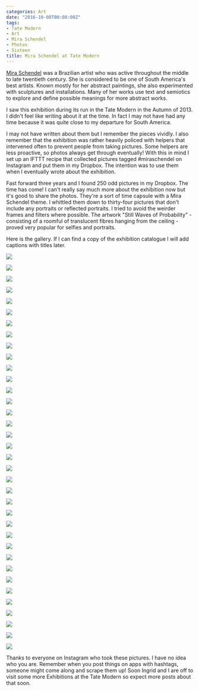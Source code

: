 ```yaml
---
categories: Art
date: "2016-10-08T00:00:00Z"
tags:
- Tate Modern
- Art
- Mira Schendel
- Photos
- Sixteen
title: Mira Schendel at Tate Modern
---
```


[Mira Schendel](https://www.theguardian.com/artanddesign/2013/sep/29/mira-schendel-tate-modern-review) was a Brazilian artist who was active throughout the middle to late twentieth century. She is considered to be one of South America's best artists. Known mostly for her abstract paintings, she also experimented with sculptures and installations. Many of her works use text and semiotics to explore and define possible meanings for more abstract works.

I saw this exhibition during its run in the Tate Modern in the Autumn of 2013. I didn't feel like writing about it at the time. In fact I may not have had any time because it was quite close to my departure for South America.

I may not have written about them but I remember the pieces vividly. I also remember that the exhibition was rather heavily policed with helpers that intervened often to prevent people from taking pictures. Some helpers are less proactive, so photos always get through eventually! With this in mind I set up an IFTTT recipe that collected pictures tagged #miraschendel on Instagram and put them in my Dropbox. The intention was to use them when I eventually wrote about the exhibition.

Fast forward three years and I found 250 odd pictures in my Dropbox. The time has come! I can't really say much more about the exhibition now but it's good to share the photos. They're a sort of time capsule with a Mira Schendel theme. I whittled them down to thirty-four pictures that don't include any portraits or reflected portraits. I tried to avoid the weirder frames and filters where possible. The artwork "Still Waves of Probability" - consisting of a roomful of translucent fibres hanging from the ceiling - proved very popular for selfies and portraits.

Here is the gallery. If I can find a copy of the exhibition catalogue I will add captions with titles later.

![](./Schendel-01.jpg)

![](./Schendel-02.jpg)

![](./Schendel-03.jpg)

![](./Schendel-04.jpg)

![](./Schendel-05.jpg)

![](./Schendel-06.jpg)

![](./Schendel-07.jpg)

![](./Schendel-08.jpg)

![](./Schendel-09.jpg)

![](./Schendel-10.jpg)

![](./Schendel-11.jpg)

![](./Schendel-12.jpg)

![](./Schendel-13.jpg)

![](./Schendel-14.jpg)

![](./Schendel-15.jpg)

![](./Schendel-16.jpg)

![](./Schendel-17.jpg)

![](./Schendel-18.jpg)

![](./Schendel-19.jpg)

![](./Schendel-20.jpg)

![](./Schendel-21.jpg)

![](./Schendel-22.jpg)

![](./Schendel-23.jpg)

![](./Schendel-24.jpg)

![](./Schendel-25.jpg)

![](./Schendel-26.jpg)

![](./Schendel-27.jpg)

![](./Schendel-28.jpg)

![](./Schendel-29.jpg)

![](./Schendel-30.jpg)

![](./Schendel-31.jpg)

![](./Schendel-32.jpg)

![](./Schendel-33.jpg)

![](./Schendel-34.jpg)

![](./Schendel-35.jpg)

![](./Schendel-36.jpg)

Thanks to everyone on Instagram who took these pictures. I have no idea who you are. Remember when you post things on apps with hashtags, someone might come along and scrape them up! Soon Ingrid and I are off to visit some more Exhibitions at the Tate Modern so expect more posts about that soon.
